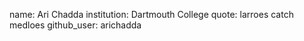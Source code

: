 name: Ari Chadda
institution: Dartmouth College
quote: larroes catch medloes
github_user: arichadda
